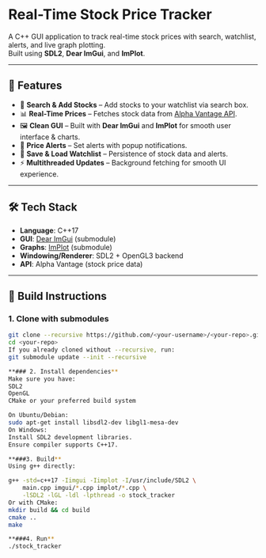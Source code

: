 # Real-Time Stock Price Tracker

A C++ GUI application to track real-time stock prices with search, watchlist, alerts, and live graph plotting.  
Built using **SDL2**, **Dear ImGui**, and **ImPlot**.  

---

## 🚀 Features
- 🔎 **Search & Add Stocks** – Add stocks to your watchlist via search box.  
- 📊 **Real-Time Prices** – Fetches stock data from [Alpha Vantage API](https://www.alphavantage.co/).  
- 🖼 **Clean GUI** – Built with **Dear ImGui** and **ImPlot** for smooth user interface & charts.  
- 🔔 **Price Alerts** – Set alerts with popup notifications.  
- 💾 **Save & Load Watchlist** – Persistence of stock data and alerts.  
- ⚡ **Multithreaded Updates** – Background fetching for smooth UI experience.  

---

## 🛠️ Tech Stack
- **Language**: C++17  
- **GUI**: [Dear ImGui](https://github.com/ocornut/imgui) (submodule)  
- **Graphs**: [ImPlot](https://github.com/epezent/implot) (submodule)  
- **Windowing/Renderer**: SDL2 + OpenGL3 backend  
- **API**: Alpha Vantage (stock price data)  

---

## 🔧 Build Instructions

### 1. Clone with submodules
```bash
git clone --recursive https://github.com/<your-username>/<your-repo>.git
cd <your-repo>
If you already cloned without --recursive, run:
git submodule update --init --recursive

**### 2. Install dependencies**
Make sure you have:
SDL2
OpenGL
CMake or your preferred build system

On Ubuntu/Debian:
sudo apt-get install libsdl2-dev libgl1-mesa-dev
On Windows:
Install SDL2 development libraries.
Ensure compiler supports C++17.

**###3. Build**
Using g++ directly:

g++ -std=c++17 -Iimgui -Iimplot -I/usr/include/SDL2 \
    main.cpp imgui/*.cpp implot/*.cpp \
    -lSDL2 -lGL -ldl -lpthread -o stock_tracker
Or with CMake:
mkdir build && cd build
cmake ..
make

**###4. Run**
./stock_tracker
